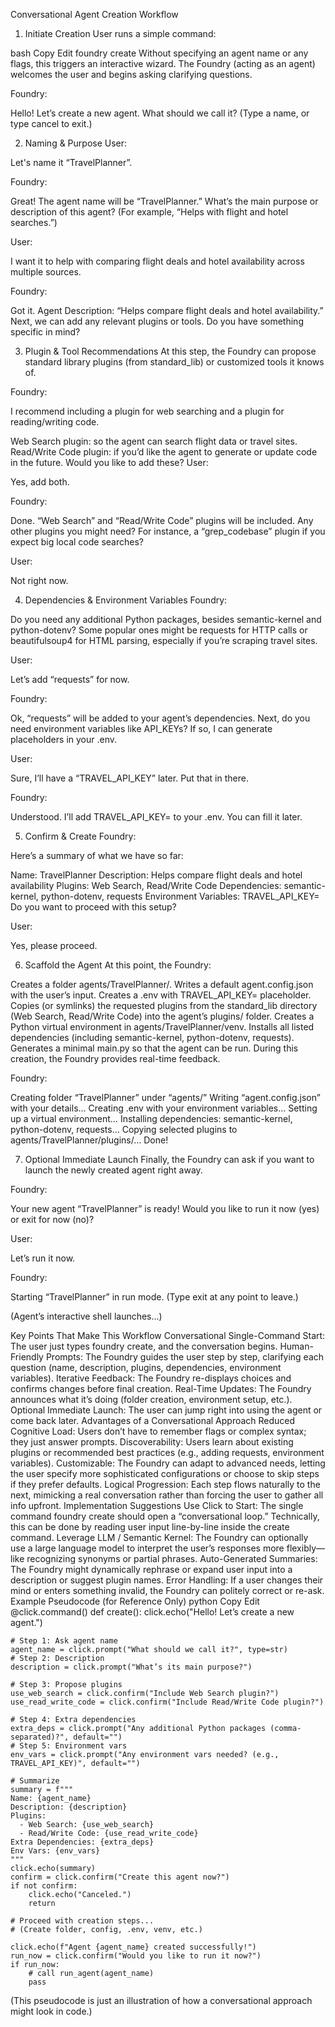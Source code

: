 Conversational Agent Creation Workflow
1. Initiate Creation
User runs a simple command:

bash
Copy
Edit
foundry create
Without specifying an agent name or any flags, this triggers an interactive wizard. The Foundry (acting as an agent) welcomes the user and begins asking clarifying questions.

Foundry:

Hello! Let’s create a new agent. What should we call it? (Type a name, or type cancel to exit.)

2. Naming & Purpose
User:

Let's name it “TravelPlanner”.

Foundry:

Great! The agent name will be “TravelPlanner.”
What’s the main purpose or description of this agent? (For example, “Helps with flight and hotel searches.”)

User:

I want it to help with comparing flight deals and hotel availability across multiple sources.

Foundry:

Got it. Agent Description: “Helps compare flight deals and hotel availability.”
Next, we can add any relevant plugins or tools. Do you have something specific in mind?

3. Plugin & Tool Recommendations
At this step, the Foundry can propose standard library plugins (from standard_lib) or customized tools it knows of.

Foundry:

I recommend including a plugin for web searching and a plugin for reading/writing code.

Web Search plugin: so the agent can search flight data or travel sites.
Read/Write Code plugin: if you’d like the agent to generate or update code in the future.
Would you like to add these?
User:

Yes, add both.

Foundry:

Done. “Web Search” and “Read/Write Code” plugins will be included.
Any other plugins you might need? For instance, a “grep_codebase” plugin if you expect big local code searches?

User:

Not right now.

4. Dependencies & Environment Variables
Foundry:

Do you need any additional Python packages, besides semantic-kernel and python-dotenv?
Some popular ones might be requests for HTTP calls or beautifulsoup4 for HTML parsing, especially if you’re scraping travel sites.

User:

Let’s add “requests” for now.

Foundry:

Ok, “requests” will be added to your agent’s dependencies.
Next, do you need environment variables like API_KEYs? If so, I can generate placeholders in your .env.

User:

Sure, I’ll have a “TRAVEL_API_KEY” later. Put that in there.

Foundry:

Understood. I’ll add TRAVEL_API_KEY= to your .env. You can fill it later.

5. Confirm & Create
Foundry:

Here’s a summary of what we have so far:

Name: TravelPlanner
Description: Helps compare flight deals and hotel availability
Plugins: Web Search, Read/Write Code
Dependencies: semantic-kernel, python-dotenv, requests
Environment Variables: TRAVEL_API_KEY=
Do you want to proceed with this setup?

User:

Yes, please proceed.

6. Scaffold the Agent
At this point, the Foundry:

Creates a folder agents/TravelPlanner/.
Writes a default agent.config.json with the user’s input.
Creates a .env with TRAVEL_API_KEY= placeholder.
Copies (or symlinks) the requested plugins from the standard_lib directory (Web Search, Read/Write Code) into the agent’s plugins/ folder.
Creates a Python virtual environment in agents/TravelPlanner/venv.
Installs all listed dependencies (including semantic-kernel, python-dotenv, requests).
Generates a minimal main.py so that the agent can be run.
During this creation, the Foundry provides real-time feedback.

Foundry:

Creating folder “TravelPlanner” under “agents/”
Writing “agent.config.json” with your details…
Creating .env with your environment variables…
Setting up a virtual environment…
Installing dependencies: semantic-kernel, python-dotenv, requests…
Copying selected plugins to agents/TravelPlanner/plugins/…
Done!

7. Optional Immediate Launch
Finally, the Foundry can ask if you want to launch the newly created agent right away.

Foundry:

Your new agent “TravelPlanner” is ready!
Would you like to run it now (yes) or exit for now (no)?

User:

Let’s run it now.

Foundry:

Starting “TravelPlanner” in run mode. (Type exit at any point to leave.)

(Agent’s interactive shell launches...)

Key Points That Make This Workflow Conversational
Single-Command Start: The user just types foundry create, and the conversation begins.
Human-Friendly Prompts: The Foundry guides the user step by step, clarifying each question (name, description, plugins, dependencies, environment variables).
Iterative Feedback: The Foundry re-displays choices and confirms changes before final creation.
Real-Time Updates: The Foundry announces what it’s doing (folder creation, environment setup, etc.).
Optional Immediate Launch: The user can jump right into using the agent or come back later.
Advantages of a Conversational Approach
Reduced Cognitive Load: Users don’t have to remember flags or complex syntax; they just answer prompts.
Discoverability: Users learn about existing plugins or recommended best practices (e.g., adding requests, environment variables).
Customizable: The Foundry can adapt to advanced needs, letting the user specify more sophisticated configurations or choose to skip steps if they prefer defaults.
Logical Progression: Each step flows naturally to the next, mimicking a real conversation rather than forcing the user to gather all info upfront.
Implementation Suggestions
Use Click to Start: The single command foundry create should open a “conversational loop.”
Technically, this can be done by reading user input line-by-line inside the create command.
Leverage LLM / Semantic Kernel: The Foundry can optionally use a large language model to interpret the user’s responses more flexibly—like recognizing synonyms or partial phrases.
Auto-Generated Summaries: The Foundry might dynamically rephrase or expand user input into a description or suggest plugin names.
Error Handling: If a user changes their mind or enters something invalid, the Foundry can politely correct or re-ask.
Example Pseudocode (for Reference Only)
python
Copy
Edit
@click.command()
def create():
    click.echo("Hello! Let’s create a new agent.")
    
    # Step 1: Ask agent name
    agent_name = click.prompt("What should we call it?", type=str)
    # Step 2: Description
    description = click.prompt("What’s its main purpose?")
    
    # Step 3: Propose plugins
    use_web_search = click.confirm("Include Web Search plugin?")
    use_read_write_code = click.confirm("Include Read/Write Code plugin?")
    
    # Step 4: Extra dependencies
    extra_deps = click.prompt("Any additional Python packages (comma-separated)?", default="")
    # Step 5: Environment vars
    env_vars = click.prompt("Any environment vars needed? (e.g., TRAVEL_API_KEY)", default="")

    # Summarize
    summary = f"""
    Name: {agent_name}
    Description: {description}
    Plugins: 
      - Web Search: {use_web_search}
      - Read/Write Code: {use_read_write_code}
    Extra Dependencies: {extra_deps}
    Env Vars: {env_vars}
    """
    click.echo(summary)
    confirm = click.confirm("Create this agent now?")
    if not confirm:
        click.echo("Canceled.")
        return
    
    # Proceed with creation steps...
    # (Create folder, config, .env, venv, etc.)

    click.echo(f"Agent {agent_name} created successfully!")
    run_now = click.confirm("Would you like to run it now?")
    if run_now:
        # call run_agent(agent_name)
        pass
(This pseudocode is just an illustration of how a conversational approach might look in code.)